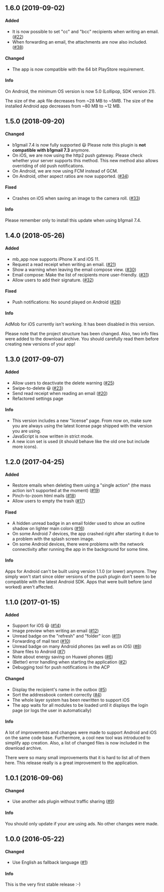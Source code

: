 ## 1.6.0 (2019-09-02)

#### Added

- It is now possible to set "cc" and "bcc" recipients when writing an email. ([#22](https://github.com/MBuchalik/mb_app/issues/22))
- When forwarding an email, the attachments are now also included. ([#38](https://github.com/MBuchalik/mb_app/issues/38))

#### Changed

- The app is now compatible with the 64 bit PlayStore requirement.

#### Info

On Android, the minimum OS version is now 5.0 (Lollipop, SDK version 21).

The size of the .apk file decreases from ~28 MB to ~5MB. The size of the installed Android app decreases from ~80 MB to ~12 MB.

## 1.5.0 (2018-09-20)

#### Changed
- b1gmail 7.4 is now fully supported :smiley: Please note this plugin is **not compatible with b1gmail 7.3** anymore.
- On iOS, we are now using the http2 push gateway. Please check whether your server supports this method. This new method also allows overriding of old push notifications.
- On Android, we are now using FCM instead of GCM.
- On Android, other aspect ratios are now supported. ([#34](https://github.com/MBuchalik/mb_app/issues/34))

#### Fixed
- Crashes on iOS when saving an image to the camera roll. ([#33](https://github.com/MBuchalik/mb_app/issues/33))

#### Info
Please remember only to install this update when using b1gmail 7.4.

## 1.4.0 (2018-05-26)

#### Added
- mb_app now supports iPhone X and iOS 11.
- Request a read receipt when writing an email. ([#21](https://github.com/MBuchalik/mb_app/issues/21))
- Show a warning when leaving the email compose view. ([#30](https://github.com/MBuchalik/mb_app/issues/30))
- Email compose: Make the list of recipients more user-friendly. ([#31](https://github.com/MBuchalik/mb_app/issues/31))
- Allow users to add their signature. ([#32](https://github.com/MBuchalik/mb_app/issues/32))

#### Fixed
- Push notifications: No sound played on Android ([#26](https://github.com/MBuchalik/mb_app/issues/26))

#### Info
AdMob for iOS currently isn't working. It has been disabled in this version.

Please note that the project structure has been changed. Also, two info files were added to the download archive. You should carefully read them before creating new versions of your app!

## 1.3.0 (2017-09-07)

#### Added
- Allow users to deactivate the delete warning ([#25](https://github.com/MBuchalik/mb_app/issues/25))
- Swipe-to-delete :smiley: ([#23](https://github.com/MBuchalik/mb_app/issues/23))
- Send read receipt when reading an email ([#20](https://github.com/MBuchalik/mb_app/issues/20))
- Refactored settings page

#### Info
- This version includes a new "license" page. From now on, make sure you are always using the latest license page shipped with the version you are using.
- JavaScript is now written in strict mode.
- A new icon set is used (it should behave like the old one but include more icons).

## 1.2.0 (2017-04-25)

#### Added
- Restore emails when deleting them using a "single action" (the mass action isn't supported at the moment) ([#19](https://github.com/MBuchalik/mb_app/issues/19))
- Pinch-to-zoom html mails ([#18](https://github.com/MBuchalik/mb_app/issues/18))
- Allow users to empty the trash ([#17](https://github.com/MBuchalik/mb_app/issues/17))

#### Fixed
- A hidden unread badge in an email folder used to show an outline shadow on lighter main colors ([#16](https://github.com/MBuchalik/mb_app/issues/16))
- On some Android 7 devices, the app crashed right after starting it due to a problem with the splash screen image.
- On some Android devices, there were problems with the network connectivity after running the app in the background for some time.

#### Info
Apps for Android can't be built using version 1.1.0 (or lower) anymore. They simply won't start since older versions of the push plugin don't seem to be compatible with the latest Android SDK. Apps that were built before (and worked) aren't affected.

## 1.1.0 (2017-01-15)

#### Added
- Support for iOS :smiley: ([#14](https://github.com/MBuchalik/mb_app/issues/14))
- Image preview when writing an email ([#12](https://github.com/MBuchalik/mb_app/issues/12))
- Unread badge on the "refresh" and "folder" icon ([#11](https://github.com/MBuchalik/mb_app/issues/11))
- Forwarding of mail text ([#10](https://github.com/MBuchalik/mb_app/issues/10))
- Unread badge on many Android phones (as well as on iOS) ([#8](https://github.com/MBuchalik/mb_app/issues/8))
- Share files to Android ([#7](https://github.com/MBuchalik/mb_app/issues/7))
- Note about energy saving on Huawei phones ([#6](https://github.com/MBuchalik/mb_app/issues/6))
- (Better) error handling when starting the application ([#2](https://github.com/MBuchalik/mb_app/issues/2))
- Debugging tool for push notifications in the ACP

#### Changed
- Display the recipient's name in the outbox ([#5](https://github.com/MBuchalik/mb_app/issues/5))
- Sort the addressbook content correctly ([#4](https://github.com/MBuchalik/mb_app/issues/4))
- The whole layer system has been rewritten to support iOS
- The app waits for all modules to be loaded until it displays the login page (or logs the user in automatically)

#### Info
A lot of improvements and changes were made to support Android and iOS on the same code base. Furthermore, a cool new tool was introduced to simplify app creation. Also, a list of changed files is now included in the download archive.

There were so many small improvements that it is hard to list all of them here. This release really is a great improvement to the application.

## 1.0.1 (2016-09-06)

#### Changed
- Use another ads plugin without traffic sharing ([#9](https://github.com/MBuchalik/mb_app/issues/9))

#### Info
You should only update if your are using ads. No other changes were made.


## 1.0.0 (2016-05-22)

#### Changed
- Use English as fallback language ([#1](https://github.com/MBuchalik/mb_app/issues/1))

#### Info
This is the very first stable release :-)
